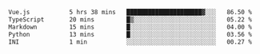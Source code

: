 <!--START_SECTION:waka-->

```txt
Vue.js           5 hrs 38 mins   █████████████████████▓░░░   86.50 %
TypeScript       20 mins         █▒░░░░░░░░░░░░░░░░░░░░░░░   05.22 %
Markdown         15 mins         █░░░░░░░░░░░░░░░░░░░░░░░░   04.00 %
Python           13 mins         █░░░░░░░░░░░░░░░░░░░░░░░░   03.56 %
INI              1 min           ░░░░░░░░░░░░░░░░░░░░░░░░░   00.27 %
```

<!--END_SECTION:waka-->
